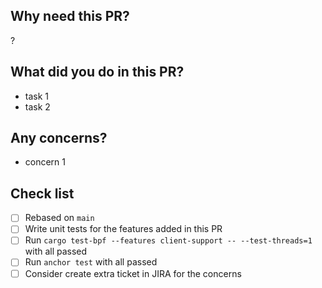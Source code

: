 ## Why need this PR?

?

## What did you do in this PR?

- task 1
- task 2

## Any concerns?

- concern 1

## Check list

- [ ] Rebased on `main`
- [ ] Write unit tests for the features added in this PR
- [ ] Run `cargo test-bpf --features client-support -- --test-threads=1` with all passed
- [ ] Run `anchor test` with all passed
- [ ] Consider create extra ticket in JIRA for the concerns
